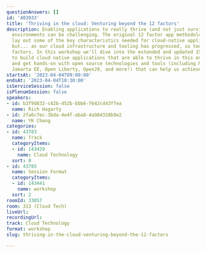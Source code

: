 ```yaml
---
questionAnswers: []
id: '403933'
title: 'Thriving in the cloud: Venturing beyond the 12 factors'
description: Enabling applications to really thrive (and not just survive) in cloud
  environments can be challenging. The original 12 factor app methodology helped to
  lay out some of the key characteristics needed for cloud-native applications...
  but... as our cloud infrastructure and tooling has progressed, so too have these
  factors. In this workshop we'll dive into the extended and updated 15 factors needed
  to build cloud native applications that are able to thrive in this environment,
  and get hands-on with open source technologies and tools (including MicroProfile,
  Jakarta EE, Open Liberty, OpenJ9, and more!) that can help us achieve this.
startsAt: '2023-04-04T09:00:00'
endsAt: '2023-04-04T10:30:00'
isServiceSession: false
isPlenumSession: false
speakers:
- id: b2f9d832-c42b-452b-bbb6-f642cd43ffea
  name: Rich Hagarty
- id: 2fa6c7ec-3bda-4e4f-aba8-4a984328b9e2
  name: YK Chang
categories:
- id: 43783
  name: Track
  categoryItems:
  - id: 143429
    name: Cloud Technology
  sort: 0
- id: 43785
  name: Session Format
  categoryItems:
  - id: 143441
    name: workshop
  sort: 2
roomId: 33057
room: 313 (Cloud Tech)
liveUrl: 
recordingUrl: 
track: Cloud Technology
format: workshop
slug: thriving-in-the-cloud-venturing-beyond-the-12-factors

---
```

